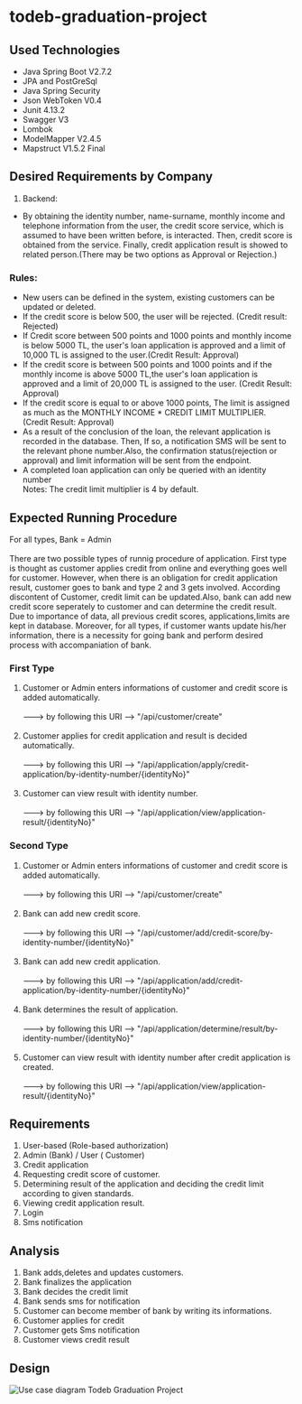 # todeb-graduation-project

## Used Technologies

- Java Spring Boot V2.7.2
- JPA and PostGreSql
- Java Spring Security
- Json WebToken V0.4
- Junit 4.13.2
- Swagger V3
- Lombok
- ModelMapper V2.4.5
- Mapstruct V1.5.2 Final
## Desired Requirements by Company
1. Backend:
- By obtaining the identity number, name-surname, monthly income and telephone information from the user, the credit score service, which is assumed to have been written before, is interacted. Then, credit score is obtained from the service. Finally, credit application result is showed to related person.(There may be two options as Approval or Rejection.)
### Rules:
- New users can be defined in the system, existing customers can be updated or deleted.
- If the credit score is below 500, the user will be rejected. (Credit result: Rejected)
- If Credit score between 500 points and 1000 points and monthly income is below 5000 TL, the user's loan application is approved and a limit of 10,000 TL is assigned to the user.(Credit Result: Approval)
- If the credit score is between 500 points and 1000 points and if the monthly income is above 5000 TL,the user's loan application is approved and a limit of 20,000 TL is assigned to the user. (Credit Result: Approval)
- If the credit score is equal to or above 1000 points, The limit is assigned as much as the MONTHLY INCOME * CREDIT LIMIT MULTIPLIER. (Credit Result: Approval)
- As a result of the conclusion of the loan, the relevant application is recorded in the database. Then, If so, a notification SMS will be sent to the relevant phone number.Also, the confirmation status(rejection or approval) and limit information will be sent from the endpoint.  
- A completed loan application can only be queried with an identity number  
Notes: The credit limit multiplier is 4 by default.

## Expected Running Procedure
For all types, Bank = Admin<br /><br />
  There are two possible types of runnig procedure of application. First type is thought as customer applies credit from online and everything goes well for customer. However, when there is an obligation for credit application result, customer goes to bank and type 2 and 3 gets involved. According discontent of Customer, credit limit can be updated.Also, bank can add new credit score seperately to customer and can determine the credit result. Due to importance of data, all previous credit scores, applications,limits are kept in database. Moreover, for all types, if customer wants update his/her information, there is a necessity for going bank and perform desired process with accompaniation of bank.
### First Type
1. Customer or Admin enters informations of customer and credit score is added automatically.<br /><br />
 ---> by following this URI --> "/api/customer/create"<br /><br />
2. Customer applies for credit application and result is decided automatically.<br /><br />
---> by following this URI --> "/api/application/apply/credit-application/by-identity-number/{identityNo}"<br /><br />
3. Customer can view result with identity number.<br /><br />
---> by following this URI --> "/api/application/view/application-result/{identityNo}"

### Second Type
1. Customer or Admin enters informations of customer and credit score is added automatically.<br /><br />
---> by following this URI --> "/api/customer/create"<br /><br />
2. Bank can add new credit score.<br /><br />
---> by following this URI --> "/api/customer/add/credit-score/by-identity-number/{identityNo}"<br /><br />
3. Bank can add new credit application.<br /><br />
---> by following this URI --> "/api/application/add/credit-application/by-identity-number/{identityNo}"<br /><br />
4. Bank determines the result of application.<br /><br />
---> by following this URI --> "/api/application/determine/result/by-identity-number/{identityNo}"<br /><br />
5. Customer can view result with identity number after credit application is created.<br /><br />
---> by following this URI --> "/api/application/view/application-result/{identityNo}"


## Requirements

1.	User-based (Role-based authorization)
2.	Admin (Bank) / User ( Customer)
3.	Credit application
4.  Requesting credit score of customer.
5.	Determining result of the application and deciding the credit limit according to given standards.
6.	Viewing credit application result.
7.	Login
8.	Sms notification

## Analysis

1.	Bank adds,deletes and updates customers.
2.	Bank finalizes the application
3.	Bank decides the credit limit
4.	Bank sends sms for notification
5.  Customer can become member of bank by writing its informations.
6.	Customer applies for credit
7.	Customer gets Sms notification
8.	Customer views credit result 

## Design

![Use case diagram Todeb Graduation Project](https://user-images.githubusercontent.com/84630121/184538333-c41ceb99-50a5-4c7b-9539-02a84548ebe8.png)











